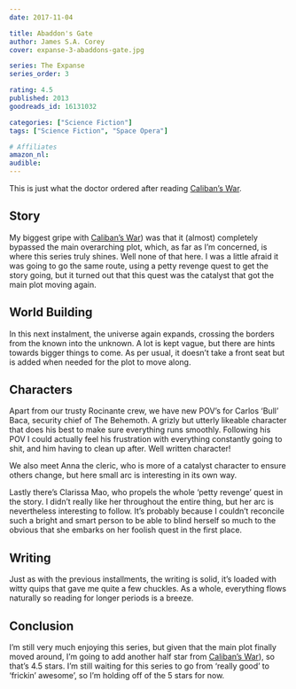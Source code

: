 ```yaml
---
date: 2017-11-04

title: Abaddon's Gate
author: James S.A. Corey
cover: expanse-3-abaddons-gate.jpg

series: The Expanse
series_order: 3

rating: 4.5
published: 2013
goodreads_id: 16131032

categories: ["Science Fiction"]
tags: ["Science Fiction", "Space Opera"]

# Affiliates
amazon_nl: 
audible: 
---
```


This is just what the doctor ordered after reading [Caliban’s War](2017-10-19-James-S.A.-Corey---Calibans-War.md).

<!--more-->

## Story

My biggest gripe with [Caliban’s War](2017-10-19-James-S.A.-Corey---Calibans-War.md)) was that it (almost) completely bypassed the main overarching plot, which, as far as I’m concerned, is where this series truly shines. Well none of that here. I was a little afraid it was going to go the same route, using a petty revenge quest to get the story going, but it turned out that this quest was the catalyst that got the main plot moving again.

## World Building

In this next instalment, the universe again expands, crossing the borders from the known into the unknown. A lot is kept vague, but there are hints towards bigger things to come. As per usual, it doesn’t take a front seat but is added when needed for the plot to move along.

## Characters

Apart from our trusty Rocinante crew, we have new POV’s for Carlos ‘Bull’ Baca, security chief of The Behemoth. A grizly but utterly likeable character that does his best to make sure everything runs smoothly. Following his POV I could actually feel his frustration with everything constantly going to shit, and him having to clean up after. Well written character!

We also meet Anna the cleric, who is more of a catalyst character to ensure others change, but here small arc is interesting in its own way.

Lastly there’s Clarissa Mao, who propels the whole ‘petty revenge’ quest in the story. I didn’t really like her throughout the entire thing, but her arc is nevertheless interesting to follow. It’s probably because I couldn’t reconcile such a bright and smart person to be able to blind herself so much to the obvious that she embarks on her foolish quest in the first place.

## Writing

Just as with the previous installments, the writing is solid, it’s loaded with witty quips that gave me quite a few chuckles. As a whole, everything flows naturally so reading for longer periods is a breeze.

## Conclusion

I’m still very much enjoying this series, but given that the main plot finally moved around, I’m going to add another half star from [Caliban’s War](2017-10-19-James-S.A.-Corey---Calibans-War.md)), so that’s 4.5 stars. I’m still waiting for this series to go from ‘really good’ to ‘frickin’ awesome’, so I’m holding off of the 5 stars for now.
